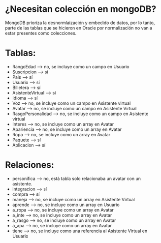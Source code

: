 # ¿Necesitan colección en mongoDB?
MongoDB prioriza la desnormlaización y embedido de datos, por lo tanto, parte de las tablas que se hicieron en Oracle por normalización no van a estar presentes como colecciones.

# Tablas:
- RangoEdad --> no, se incluye como un campo en Usuario
- Suscripcion --> sí
- Pais --> sí
- Usuario --> sí
- Billetera --> sí
- AsistenteVirtual --> sí
- Idioma --> sí
- Voz --> no, se incluye como un campo en Asistente virtual
- Avatar --> no, se incluye como un campo en Asistente Virtual
- RasgoPersonalidad --> no, se incluye como un campo en Asistente virtual
- Interes --> no, se incluye como un array en Avatar
- Apariencia --> no, se incluye como un array en Avatar
- Ropa --> no, se incluye como un array en Avatar
- Paquete --> sí
- Aplicacion --> sí


# Relaciones:
- personifica --> no, está tabla solo relacionaba un avatar con un asistente.
- integracion --> sí
- compra --> sí
- maneja --> no, se incluye como un array en Asistente Virtual
- aprende --> no, se incluye como un array en Usuario
- a_ropa --> no, se incluye como un array en Avatar
- a_inte --> no, se incluye como un array en Avatar
- a_rasgo --> no, se incluye como un array en Avatar
- a_apa --> no, se incluye como un array en Avatar
- tiene --> no, se incluye como una referencia al Asistente Virtual en Usuario